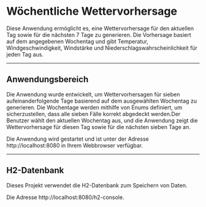 # Wöchentliche Wettervorhersage


Diese Anwendung ermöglicht es, eine Wettervorhersage für den aktuellen Tag sowie für die nächsten 7 Tage zu generieren.
Die Vorhersage basiert auf dem angegebenen Wochentag und gibt Temperatur, Windgeschwindigkeit, Windstärke und 
Niederschlagswahrscheinlichkeit für jeden Tag aus.
___

## Anwendungsbereich
Die Anwendung wurde entwickelt, um Wettervorhersagen für sieben aufeinanderfolgende Tage basierend auf dem ausgewählten
Wochentag zu generieren. Die Wochentage werden mithilfe von Enums definiert, um sicherzustellen, 
dass alle sieben Fälle korrekt abgedeckt werden.Der Benutzer wählt den aktuellen Wochentag aus, und die Anwendung zeigt
die Wettervorhersage für diesen Tag sowie für die nächsten sieben Tage an.

Die Anwendung wird gestartet und ist unter der Adresse http://localhost:8080 in Ihrem Webbrowser verfügbar.
___

## H2-Datenbank
Dieses Projekt verwendet die H2-Datenbank zum Speichern von Daten.

Die Adresse http://localhost:8080/h2-console.
